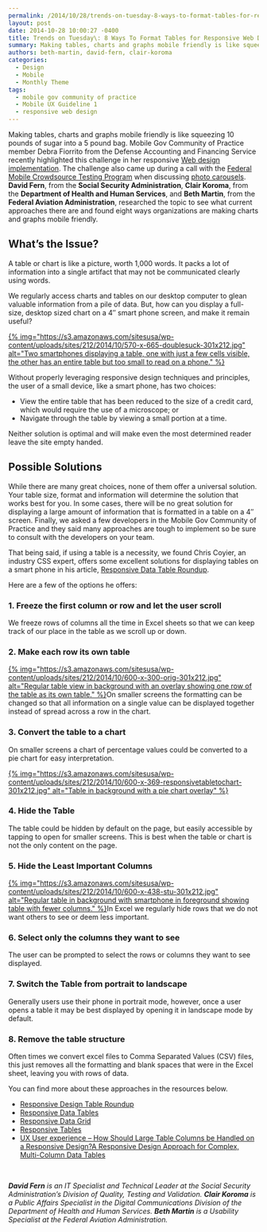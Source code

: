 ```yaml
---
permalink: /2014/10/28/trends-on-tuesday-8-ways-to-format-tables-for-responsive-web-design/
layout: post
date: 2014-10-28 10:00:27 -0400
title: Trends on Tuesday\: 8 Ways To Format Tables for Responsive Web Design
summary: Making tables, charts and graphs mobile friendly is like squeezing 10 pounds of sugar into a 5 pound bag. Mobile Gov Community of Practice member Debra Fiorrito from the Defense Accounting and Financing Service recently highlighted this challenge in her responsive Web design implementation. The challenge also came up during a call with the Federal
authors: beth-martin, david-fern, clair-koroma
categories:
  - Design
  - Mobile
  - Monthly Theme
tags:
  - mobile gov community of practice
  - Mobile UX Guideline 1
  - responsive web design
---
```


Making tables, charts and graphs mobile friendly is like squeezing 10 pounds of sugar into a 5 pound bag. Mobile Gov Community of Practice member Debra Fiorrito from the Defense Accounting and Financing Service recently highlighted this challenge in her responsive [Web design implementation](https://www.WHATEVER/2014/10/21/responsive-web-design-challenges-webinar-recap/ "Responsive Web Design Challenges Webinar Recap"). The challenge also came up during a call with the [Federal Mobile Crowdsource Testing Program](https://www.WHATEVER/services/mobile-application-testing-program/ "Federal CrowdSource Mobile Testing Program") when discussing [photo carousels](https://www.WHATEVER/2014/08/13/photo-carousels-on-mobile-websites-use-with-caution/ "Photo Carousels on Mobile Websites: Use With Caution!"). **David Fern**, from the **Social Security Administration**, **Clair Koroma**, from the **Department of Health and Human Services**, and **Beth Martin**, from the **Federal Aviation Administration**, researched the topic to see what current approaches there are and found eight ways organizations are making charts and graphs mobile friendly.

## What&#8217;s the Issue?

A table or chart is like a picture, worth 1,000 words. It packs a lot of information into a single artifact that may not be communicated clearly using words.

We regularly access charts and tables on our desktop computer to glean valuable information from a pile of data. But, how can you display a full-size, desktop sized chart on a 4&#8243; smart phone screen, and make it remain useful?

[{% img="https://s3.amazonaws.com/sitesusa/wp-content/uploads/sites/212/2014/10/570-x-665-doublesuck-301x212.jpg" alt="Two smartphones displaying a table, one with just a few cells visible, the other has an entire table but too small to read on a phone." %}](https://s3.amazonaws.com/sitesusa/wp-content/uploads/sites/212/2014/10/570-x-665-doublesuck.jpg)

Without properly leveraging responsive design techniques and principles, the user of a small device, like a smart phone, has two choices:

  * View the entire table that has been reduced to the size of a credit card, which would require the use of a microscope; or
  * Navigate through the table by viewing a small portion at a time.

Neither solution is optimal and will make even the most determined reader leave the site empty handed.

## Possible Solutions

While there are many great choices, none of them offer a universal solution. Your table size, format and information will determine the solution that works best for you. In some cases, there will be no great solution for displaying a large amount of information that is formatted in a table on a 4&#8243; screen. Finally, we asked a few developers in the Mobile Gov Community of Practice and they said many approaches are tough to implement so be sure to consult with the developers on your team.

That being said, if using a table is a necessity, we found Chris Coyier, an industry CSS expert, offers some excellent solutions for displaying tables on a smart phone in his article, [Responsive Data Table Roundup](http://css-tricks.com/responsive-data-table-roundup/).

Here are a few of the options he offers:

### 1. Freeze the first column or row and let the user scroll

We freeze rows of columns all the time in Excel sheets so that we can keep track of our place in the table as we scroll up or down.

### 2. Make each row its own table

[{% img="https://s3.amazonaws.com/sitesusa/wp-content/uploads/sites/212/2014/10/600-x-300-orig-301x212.jpg" alt="Regular table view in background with an overlay showing one row of the table as its own table." %}](https://s3.amazonaws.com/sitesusa/wp-content/uploads/sites/212/2014/10/600-x-300-orig.jpg)On smaller screens the formatting can be changed so that all information on a single value can be displayed together instead of spread across a row in the chart.

### 3. Convert the table to a chart

On smaller screens a chart of percentage values could be converted to a pie chart for easy interpretation.

[{% img="https://s3.amazonaws.com/sitesusa/wp-content/uploads/sites/212/2014/10/600-x-369-responsivetabletochart-301x212.jpg" alt="Table in background with a pie chart overlay" %}](https://s3.amazonaws.com/sitesusa/wp-content/uploads/sites/212/2014/10/600-x-369-responsivetabletochart.jpg)

### 4. Hide the Table

The table could be hidden by default on the page, but easily accessible by tapping to open for smaller screens. This is best when the table or chart is not the only content on the page.

### 5. Hide the Least Important Columns

[{% img="https://s3.amazonaws.com/sitesusa/wp-content/uploads/sites/212/2014/10/600-x-438-stu-301x212.jpg" alt="Regular table in background with smartphone in foreground showing table with fewer columns." %}](https://s3.amazonaws.com/sitesusa/wp-content/uploads/sites/212/2014/10/600-x-438-stu.jpg)In Excel we regularly hide rows that we do not want others to see or deem less important.

### 6. Select only the columns they want to see

The user can be prompted to select the rows or columns they want to see displayed.

### 7. Switch the Table from portrait to landscape

Generally users use their phone in portrait mode, however, once a user opens a table it may be best displayed by opening it in landscape mode by default.

### 8. Remove the table structure

Often times we convert excel files to Comma Separated Values (CSV) files, this just removes all the formatting and blank spaces that were in the Excel sheet, leaving you with rows of data.

You can find more about these approaches in the resources below.

  * [Responsive Design Table Roundup](http://css-tricks.com/responsive-data-table-roundup)
  * [Responsive Data Tables](http://css-tricks.com/responsive-data-tables/)
  * [Responsive Data Grid](http://www.informed-design.com/responsive/)
  * [Responsive Tables](http://zurb.com/playground/responsive-tables)
  * [UX User experience &#8211; How Should Large Table Columns be Handled on a Responsive Design?](http://ux.stackexchange.com/questions/15463/how-should-large-table-columns-be-handled-on-a-responsive-design)[A Responsive Design Approach for Complex, Multi-Column Data Tables](http://filamentgroup.com/lab/responsive-design-approach-for-complex-multicolumn-data-tables.html)

&nbsp;

_**David Fern** is an IT Specialist and Technical Leader at the Social Security Administration’s Division of Quality, Testing and Validation. **Clair Koroma** is a Public Affairs Specialist in the Digital Communications Division of the Department of Health and Human Services. **Beth Martin** is a Usability Specialist at the Federal Aviation Administration._